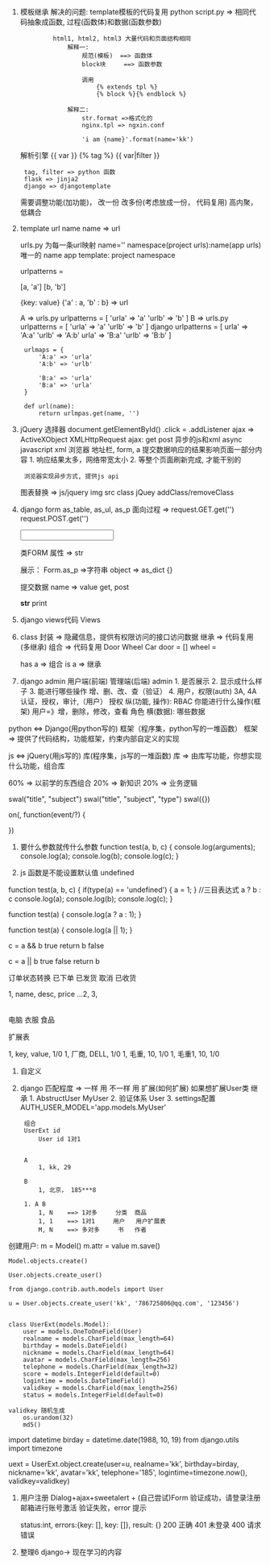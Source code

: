 1. 模板继承
    解决的问题: template模板的代码复用
                python script.py =>
                        相同代码抽象成函数, 过程(函数体)和数据(函数参数)

                html1, html2, html3 大量代码和页面结构相同
                    解释一:
                        规范(模板)  ==> 函数体
                        block块     ==> 函数参数

                        调用
                            {% extends tpl %}
                            {% block %}{% endblock %}

                    解释二:
                        str.format =>格式化的
                        nginx.tpl => ngxin.conf

                        'i am {name}'.format(name='kk')

    解析引擎
        {{ var }}
        {% tag %}
        {{ var|filter }}

        tag, filter => python 函数
        flask => jinja2
        django => djangotemplate


    需要调整功能(加功能)， 改一份 改多份(考虑放成一份， 代码复用)
        高内聚，低耦合


2. template url name
    name  => url

    urls.py 为每一条url映射 name='' namespace(project urls):name(app urls)唯一的
    name app template: project namespace

    urlpatterns =

    [a, 'a']
    [b, 'b']

    {key: value} {'a' : a, 'b' : b} => url


    A => urls.py
        urlpatterns = [
            'urla' => 'a'
            'urlb' => 'b'
        ]
    B => urls.py
        urlpatterns = [
            'urla' => 'a'
            'urlb' => 'b'
        ]
    django
        urlpatterns = [
            urla' => 'A:a'
            'urlb' => 'A:b'
            urla' => 'B:a'
            'urlb' => 'B:b'
        ]

        urlmaps = {
            'A:a' => 'urla'
            'A:b' => 'urlb'

            'B:a' => 'urla'
            'B:a' => 'urla'
        }

        def url(name):
            return urlmpas.get(name, '')

3. jQuery
    选择器
        document.getElementById()
        .click =
        .addListener
        ajax => ActiveXObject
                XMLHttpRequest
    ajax: get post
        异步的js和xml
        async javascript xml
        浏览器 地址栏, form, a
            提交数据响应的结果影响页面一部分内容
            1. 响应结果太多，网络带宽太小
            2. 等整个页面刷新完成, 才能干别的

        浏览器实现异步方式, 提供js api

    图表替换  => js/jquery img src
                           class jQuey addClass/removeClass

4. django form
    as_table, as_ul, as_p
    面向过程 => request.GET.get('')
               request.POST.get('')
    <form >
        <input name
        textare
        input checkbox
    </form>

    类FORM
        属性 => str

    展示：
        Form.as_p =>字符串
        object => as_dict {}


    提交数据
        name => value
        get, post

    __str__
    print

5. django views代码
    Views

6. class
    封装 => 隐藏信息，提供有权限访问的接口访问数据
    继承 => 代码复用 (多继承)
    组合 => 代码复用
        Door
        Wheel
        Car
            door = []
            wheel =

    has a => 组合
    is a => 继承

7. django admin
    用户端(前端)
    管理端(后端) admin
        1. 是否展示
        2. 显示成什么样子
        3. 能进行哪些操作
            增、删、改、查（验证）
        4. 用户，权限(auth)
            3A, 4A
            认证，授权，审计,（用户）
            授权
                纵(功能, 操作): RBAC 你能进行什么操作(框架)
                    用户=》增，删除，修改，查看
                    角色
                横(数据): 哪些数据


python <=> Django(用python写的) 框架（程序集，python写的一堆函数）
框架 => 提供了代码结构，功能框架，约束内部自定义的实现

js <=> jQuery(用js写的) 库(程序集，js写的一堆函数)
库 => 由库写功能，你想实现什么功能，组合库


60% => 以前学的东西组合
20% => 新知识
20% => 业务逻辑


swal("title", "subject")
swal("title", "subject", "type")
swal({})

on(, function(event/?) {

})


1. 要什么参数就传什么参数
function test(a, b, c) {
    console.log(arguments);
    console.log(a);
    console.log(b);
    console.log(c);
}

2. js 函数是不能设置默认值
undefined

function test(a, b, c) {
    if(type(a) == 'undefined') {
        a = 1;
    }
    //三目表达式
    a ? b : c
    console.log(a);
    console.log(b);
    console.log(c);
}


function test(a) {
    console.log(a ? a : 1);
}

function test(a) {
    console.log(a || 1);
}

c = a && b
    true  return b
    false

c = a || b
    true
    false return b


订单状态转换
已下单
已发货
取消
已收货


<table>
    <tr>1, name, desc, price ...</tr>
    <tr>2, </tr>
    <tr>3, </tr>
</table>
电脑
衣服
食品


扩展表
<tr>1, key, value, 1/0</tr>

<tr>1, 厂商, DELL, 1/0</tr>
<tr>1, 毛重, 10, 1/0</tr>
<tr>1, 毛重1, 10, 1/0</tr>


1. 自定义
2. django
    匹配程度 => 一样 用
               不一样 用 扩展(如何扩展)
    如果想扩展User类
        继承
        1. AbstructUser MyUser
        2. 验证体系
            User
        3. settings配置
            AUTH_USER_MODEL='app.models.MyUser'

        组合
        UserExt id
            User id 1对1


        A
            1, kk, 29

        B
            1, 北京， 185***8

        1. A B
            1, N    ==> 1对多     分类  商品
            1, 1    ==> 1对1     用户   用户扩展表
            M, N    ==> 多对多     书   作者


创建用户:
    m = Model()
    m.attr = value
    m.save()

    Model.objects.create()

    User.objects.create_user()

    from django.contrib.auth.models import User

    u = User.objects.create_user('kk', '786725806@qq.com', '123456')


    class UserExt(models.Model):
        user = models.OneToOneField(User)
        realname = models.CharField(max_length=64)
        birthday = models.DateField()
        nickname = models.CharField(max_length=64)
        avatar = models.CharField(max_length=256)
        telephone = models.CharField(max_length=32)
        score = models.IntegerField(default=0)
        logintime = models.DateTimeField()
        validkey = models.CharField(max_length=256)
        status = models.IntegerField(default=0)

    validkey 随机生成
        os.urandom(32)
        md5()

import datetime
birday = datetime.date(1988, 10, 19)
from django.utils import timezone

uext = UserExt.object.create(user=u, realname='kk', birthday=birday, nickname='kk', avatar='kk', telephone='185', logintime=timezone.now(), validkey=validkey)



1. 用户注册
    Dialog+ajax+sweetalert + (自己尝试)Form
        验证成功，请登录注册邮箱进行账号激活
        验证失败，error 提示

    status:int, errors:{key: [], key: []}, result: {}
    200 正确
    401 未登录
    400 请求错误

2. 整理6 django-> 现在学习的内容
